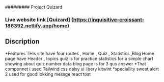 ######### Project Quizard

### Live website link [Quizard] (https://inquisitive-croissant-186392.netlify.app/home) 
## Discription 
*Features 
 THis site have four routes , Home , Quiz , Statistics ,Blog 
 Home page have Header , topics
 quiz is for practice 
 statistics for a simple chart showing about quiz number data
 blog page is for 3 qus answer
 *That componnet i used 
 Tailwind css 
 daisy ui libery 
 kitwint 
 *speciallity 
 sweet alert 2 used for good lokking messge
 react tost
 
